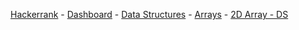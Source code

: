 <a href="https://www.hackerrank.com">Hackerrank</a> - 
<a href="https://www.hackerrank.com/dashboard">Dashboard</a> - 
<a href="https://www.hackerrank.com/domains/data-structures">Data Structures</a> - 
<a href="https://www.hackerrank.com/domains/data-structures/arrays">Arrays</a> - 
<a href="https://www.hackerrank.com/challenges/2d-array">2D Array - DS</a>
